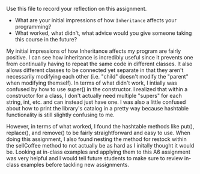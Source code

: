 Use this file to record your reflection on this assignment.

- What are your initial impressions of how `Inheritance` affects your programming?
- What worked, what didn't, what advice would you give someone taking this course in the future?


My initial impressions of how Inheritance affects my program are fairly positive. I can see how inheritance is incredibly useful since it prevents one from continually having to repeat the same code in different classes. It also allows different classes to be connected yet separate in that they aren't necessarily modifying each other (i.e. "child" doesn't modify the "parent" when modifying themself). In terms of what didn't work, I intially was confused by how to use super() in the constructor. I realized that within a constructor for a class, I don't actually need multiple "supers" for each string, int, etc. and can instead just have one. I was also a little confused about how to print the library's catalog in a pretty way because hashtable functionality is still slightly confusing to me.

However, in terms of what worked, I found the hashtable methods like put(), replace(), and remove() to be fairly straightforward and easy to use. When doing this assignment, I also found nesting the method for restock within the sellCoffee method to not actually be as hard as I initally thought it would be. Looking at in-class examples and applying them to this A6 assignment was very helpful and I would tell future students to make sure to review in-class examples before tackling new assignments.
